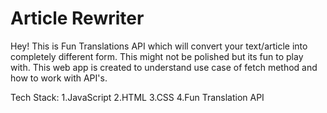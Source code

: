 # Article Rewriter

Hey!
This is Fun Translations API which will convert your text/article into completely different form. This might not be polished but its fun to play with.
This web app is created to understand use case of fetch method and how to work with API's.

Tech Stack:
1.JavaScript
2.HTML
3.CSS
4.Fun Translation API
